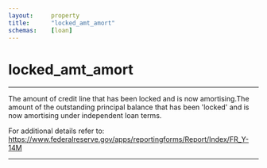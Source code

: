 ```yaml
---
layout:     property
title:      "locked_amt_amort"
schemas:    [loan]
---
```


# locked_amt_amort

---

The amount of credit line that has been locked and is now amortising.The amount of the outstanding principal balance that has been 'locked' and is now amortising under independent loan terms.

For additional details refer to: https://www.federalreserve.gov/apps/reportingforms/Report/Index/FR_Y-14M

--- 